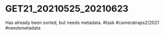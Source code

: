 # GET21_20210525_20210623

Has already been sorted, but needs metadata. #task #cameratraps2/2021 #needsmetadata 